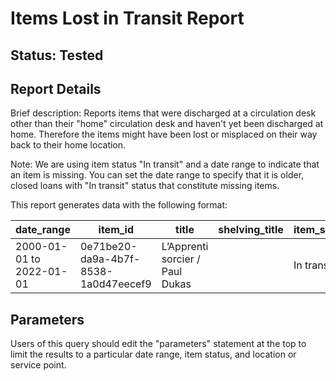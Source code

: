 # Items Lost in Transit Report

## Status: Tested

## Report Details

Brief description: Reports items that were discharged at a circulation desk other than their "home" circulation desk and haven't yet been discharged at home. Therefore the items might have been lost or misplaced on their way back to their home location.

Note: We are using item status "In transit" and a date range to indicate that an item is missing. You can set the date range to specify that it is older, closed loans with "In transit" status that constitute missing items. 

This report generates data with the following format:

| date\_range | item\_id | title | shelving\_title | item\_status | loan\_return\_date | checkout\_service\_point\_name | checkin\_service\_point\_name | in\_transit\_destination\_service\_point\_name | barcode | call\_number | enumeration | chronology | copy\_number | volume | holdings\_permanent\_location\_name | holdings\_temporary\_location\_name | current\_item\_permanent\_location\_name | current\_item\_temporary\_location\_name | current\_item\_effective\_location\_name | cataloged\_date | publication\_dates\_list | notes\_list | material\_type\_name | num\_loans | num\_renewals |
|---|---|---|---|---|---|---|---|---|---|---|---|---|---|---|---|---|---|---|---|---|---|---|---|---|---|
| 2000-01-01 to 2022-01-01 | 0e71be20-da9a-4b7f-8538-1a0d47eecef9 | L’Apprenti sorcier / Paul Dukas |  | In transit | 2021-01-07 11:39:07.472+00 | Online | Online | Circulation Desk -- Hallway | 1609984352676639732 |  |  |  |  |  | Main Library |  |  |  | Main Library |  |  |  | book | 1 | 0 |

## Parameters

Users of this query should edit the "parameters" statement at the top to limit the results to a particular date range, item status, and location or service point.
